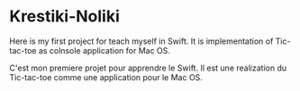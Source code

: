 # Krestiki-Noliki

Here is my first project for teach myself in Swift. It is implementation of Tic-tac-toe as colnsole application for Mac OS.

C'est mon premiere projet pour apprendre le Swift. Il est une realization du Tic-tac-toe comme une application pour le Mac OS.
